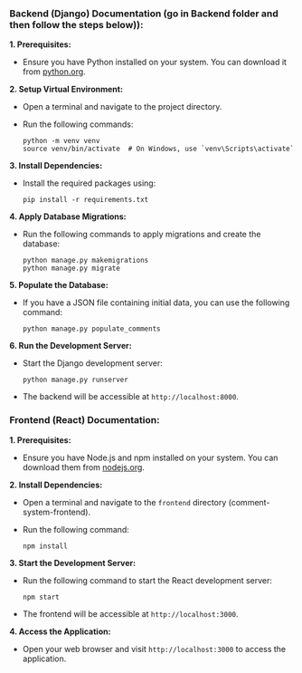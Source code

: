 ### Backend (Django) Documentation (go in Backend folder and then follow the steps below)):

**1. Prerequisites:**
   - Ensure you have Python installed on your system. You can download it from [python.org](https://www.python.org/downloads/).

**2. Setup Virtual Environment:**
   - Open a terminal and navigate to the project directory.
   - Run the following commands:

     ```
     python -m venv venv
     source venv/bin/activate  # On Windows, use `venv\Scripts\activate`
     ```

**3. Install Dependencies:**
   - Install the required packages using:

     ```
     pip install -r requirements.txt
     ```

**4. Apply Database Migrations:**
   - Run the following commands to apply migrations and create the database:

     ```
     python manage.py makemigrations
     python manage.py migrate
     ```

**5. Populate the Database:**
   - If you have a JSON file containing initial data, you can use the following command:

     ```
     python manage.py populate_comments
     ```

**6. Run the Development Server:**
   - Start the Django development server:

     ```
     python manage.py runserver
     ```

   - The backend will be accessible at `http://localhost:8000`.

### Frontend (React) Documentation:

**1. Prerequisites:**
   - Ensure you have Node.js and npm installed on your system. You can download them from [nodejs.org](https://nodejs.org/).

**2. Install Dependencies:**
   - Open a terminal and navigate to the `frontend` directory (comment-system-frontend).
   - Run the following command:

     ```
     npm install
     ```

**3. Start the Development Server:**
   - Run the following command to start the React development server:

     ```
     npm start
     ```

   - The frontend will be accessible at `http://localhost:3000`.

**4. Access the Application:**
   - Open your web browser and visit `http://localhost:3000` to access the application.
